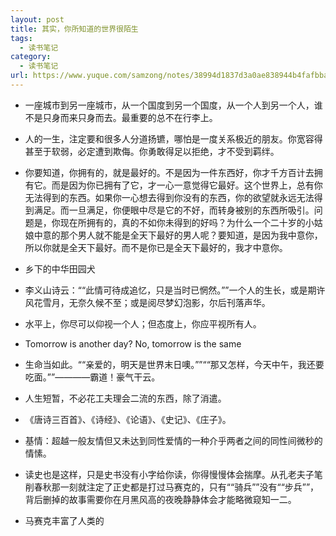 ```yaml
---
layout: post
title: 其实，你所知道的世界很陌生
tags:
  - 读书笔记
category:
  - 读书笔记
url: https://www.yuque.com/samzong/notes/38994d1837d3a0ae838944b4fafbbaae
---
```


- 一座城市到另一座城市，从一个国度到另一个国度，从一个人到另一个人，谁不是只身而来只身而去。最重要的总不在行李上。

- 人的一生，注定要和很多人分道扬镳，哪怕是一度关系极近的朋友。你宽容得甚至于软弱，必定遭到欺侮。你勇敢得足以拒绝，才不受到羁绊。

- 你要知道，你拥有的，就是最好的。不是因为一件东西好，你才千方百计去拥有它。而是因为你已拥有了它，才一心一意觉得它最好。这个世界上，总有你无法得到的东西。如果你一心想去得到你没有的东西，你的欲望就永远无法得到满足。而一旦满足，你便眼中尽是它的不好，而转身被别的东西所吸引。问题是，你现在所拥有的，真的不如你未得到的好吗？为什么一个二十岁的小姑娘中意的那个男人就不能是全天下最好的男人呢？要知道，是因为我中意你，所以你就是全天下最好。而不是你已是全天下最好的，我才中意你。

- 乡下的中华田园犬

- 李义山诗云：““此情可待成追忆，只是当时已惘然。””一个人的生长，或是期许风花雪月，无奈久候不至；或是阅尽梦幻泡影，尔后刊落声华。

- 水平上，你尽可以仰视一个人；但态度上，你应平视所有人。

- Tomorrow is another day? No, tomorrow is the same

- 生命当如此。““亲爱的，明天是世界末日噢。””““那又怎样，今天中午，我还要吃面。””————霸道！豪气干云。

- 人生短暂，不必花工夫理会二流的东西，除了消遣。

- 《唐诗三百首》、《诗经》、《论语》、《史记》、《庄子》。

- 基情：超越一般友情但又未达到同性爱情的一种介乎两者之间的同性间微秒的情愫。

- 读史也是这样，只是史书没有小字给你读，你得慢慢体会揣摩。从孔老夫子笔削春秋那一刻就注定了正史都是打过马赛克的，只有““骑兵””没有““步兵””，背后删掉的故事需要你在月黑风高的夜晚静静体会才能略微窥知一二。

- 马赛克丰富了人类的
